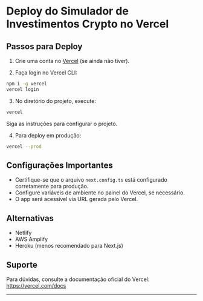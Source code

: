 # Deploy do Simulador de Investimentos Crypto no Vercel

## Passos para Deploy

1. Crie uma conta no [Vercel](https://vercel.com) (se ainda não tiver).

2. Faça login no Vercel CLI:
```bash
npm i -g vercel
vercel login
```

3. No diretório do projeto, execute:
```bash
vercel
```
Siga as instruções para configurar o projeto.

4. Para deploy em produção:
```bash
vercel --prod
```

## Configurações Importantes

- Certifique-se que o arquivo `next.config.ts` está configurado corretamente para produção.
- Configure variáveis de ambiente no painel do Vercel, se necessário.
- O app será acessível via URL gerada pelo Vercel.

## Alternativas

- Netlify
- AWS Amplify
- Heroku (menos recomendado para Next.js)

## Suporte

Para dúvidas, consulte a documentação oficial do Vercel: https://vercel.com/docs

---
